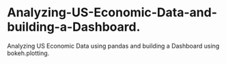 # Analyzing-US-Economic-Data-and-building-a-Dashboard.
Analyzing US Economic Data using pandas and building a Dashboard using bokeh.plotting.
